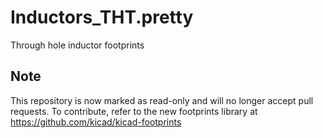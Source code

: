 # Inductors_THT.pretty
Through hole inductor footprints

## Note

This repository is now marked as read-only and will no longer accept pull requests. To contribute, refer to the new footprints library at https://github.com/kicad/kicad-footprints
